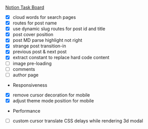 [Notion Task Board](https://pickled-wavelength-834.notion.site/20909d852f724c6db954cd65cdf70a4a?v=591ee0e1c96741d98672d5f991f7bac0)

- [x] cloud words for search pages
- [x] routes for post name
- [x] use dynamic slug routes for post id and title
- [x] post cover position
- [x] post MD parse highlight not right
- [x] strange post transition-in
- [x] previous post & next post
- [x] extract constant to replace hard code content
- [ ] image pre-loading
- [ ] comments
- [ ] author page
* Responsiveness

- [x] remove cursor decoration for mobile
- [x] adjust theme mode position for mobile

* Performance

- [ ] custom cursor translate CSS delays while rendering 3d modal 